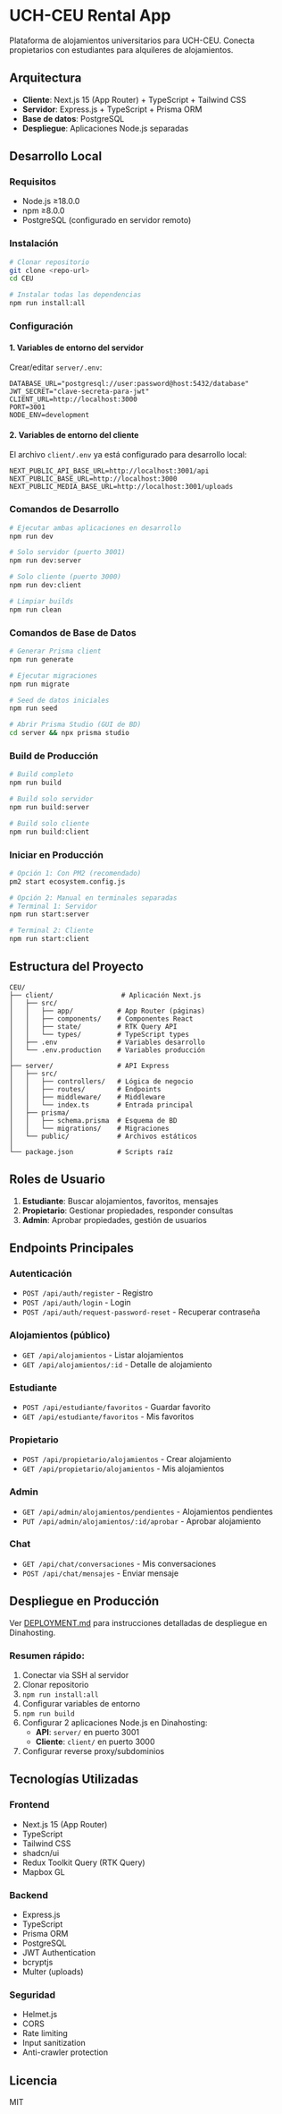# UCH-CEU Rental App

Plataforma de alojamientos universitarios para UCH-CEU. Conecta propietarios con estudiantes para alquileres de alojamientos.

## Arquitectura

- **Cliente**: Next.js 15 (App Router) + TypeScript + Tailwind CSS
- **Servidor**: Express.js + TypeScript + Prisma ORM
- **Base de datos**: PostgreSQL
- **Despliegue**: Aplicaciones Node.js separadas

## Desarrollo Local

### Requisitos

- Node.js ≥18.0.0
- npm ≥8.0.0
- PostgreSQL (configurado en servidor remoto)

### Instalación

```bash
# Clonar repositorio
git clone <repo-url>
cd CEU

# Instalar todas las dependencias
npm run install:all
```

### Configuración

#### 1. Variables de entorno del servidor

Crear/editar `server/.env`:

```env
DATABASE_URL="postgresql://user:password@host:5432/database"
JWT_SECRET="clave-secreta-para-jwt"
CLIENT_URL=http://localhost:3000
PORT=3001
NODE_ENV=development
```

#### 2. Variables de entorno del cliente

El archivo `client/.env` ya está configurado para desarrollo local:

```env
NEXT_PUBLIC_API_BASE_URL=http://localhost:3001/api
NEXT_PUBLIC_BASE_URL=http://localhost:3000
NEXT_PUBLIC_MEDIA_BASE_URL=http://localhost:3001/uploads
```

### Comandos de Desarrollo

```bash
# Ejecutar ambas aplicaciones en desarrollo
npm run dev

# Solo servidor (puerto 3001)
npm run dev:server

# Solo cliente (puerto 3000)
npm run dev:client

# Limpiar builds
npm run clean
```

### Comandos de Base de Datos

```bash
# Generar Prisma client
npm run generate

# Ejecutar migraciones
npm run migrate

# Seed de datos iniciales
npm run seed

# Abrir Prisma Studio (GUI de BD)
cd server && npx prisma studio
```

### Build de Producción

```bash
# Build completo
npm run build

# Build solo servidor
npm run build:server

# Build solo cliente
npm run build:client
```

### Iniciar en Producción

```bash
# Opción 1: Con PM2 (recomendado)
pm2 start ecosystem.config.js

# Opción 2: Manual en terminales separadas
# Terminal 1: Servidor
npm run start:server

# Terminal 2: Cliente
npm run start:client
```

## Estructura del Proyecto

```
CEU/
├── client/                 # Aplicación Next.js
│   ├── src/
│   │   ├── app/           # App Router (páginas)
│   │   ├── components/    # Componentes React
│   │   ├── state/         # RTK Query API
│   │   └── types/         # TypeScript types
│   ├── .env               # Variables desarrollo
│   └── .env.production    # Variables producción
│
├── server/                # API Express
│   ├── src/
│   │   ├── controllers/   # Lógica de negocio
│   │   ├── routes/        # Endpoints
│   │   ├── middleware/    # Middleware
│   │   └── index.ts       # Entrada principal
│   ├── prisma/
│   │   ├── schema.prisma  # Esquema de BD
│   │   └── migrations/    # Migraciones
│   └── public/            # Archivos estáticos
│
└── package.json           # Scripts raíz
```

## Roles de Usuario

1. **Estudiante**: Buscar alojamientos, favoritos, mensajes
2. **Propietario**: Gestionar propiedades, responder consultas
3. **Admin**: Aprobar propiedades, gestión de usuarios

## Endpoints Principales

### Autenticación
- `POST /api/auth/register` - Registro
- `POST /api/auth/login` - Login
- `POST /api/auth/request-password-reset` - Recuperar contraseña

### Alojamientos (público)
- `GET /api/alojamientos` - Listar alojamientos
- `GET /api/alojamientos/:id` - Detalle de alojamiento

### Estudiante
- `POST /api/estudiante/favoritos` - Guardar favorito
- `GET /api/estudiante/favoritos` - Mis favoritos

### Propietario
- `POST /api/propietario/alojamientos` - Crear alojamiento
- `GET /api/propietario/alojamientos` - Mis alojamientos

### Admin
- `GET /api/admin/alojamientos/pendientes` - Alojamientos pendientes
- `PUT /api/admin/alojamientos/:id/aprobar` - Aprobar alojamiento

### Chat
- `GET /api/chat/conversaciones` - Mis conversaciones
- `POST /api/chat/mensajes` - Enviar mensaje

## Despliegue en Producción

Ver [DEPLOYMENT.md](./DEPLOYMENT.md) para instrucciones detalladas de despliegue en Dinahosting.

### Resumen rápido:

1. Conectar via SSH al servidor
2. Clonar repositorio
3. `npm run install:all`
4. Configurar variables de entorno
5. `npm run build`
6. Configurar 2 aplicaciones Node.js en Dinahosting:
   - **API**: `server/` en puerto 3001
   - **Cliente**: `client/` en puerto 3000
7. Configurar reverse proxy/subdominios

## Tecnologías Utilizadas

### Frontend
- Next.js 15 (App Router)
- TypeScript
- Tailwind CSS
- shadcn/ui
- Redux Toolkit Query (RTK Query)
- Mapbox GL

### Backend
- Express.js
- TypeScript
- Prisma ORM
- PostgreSQL
- JWT Authentication
- bcryptjs
- Multer (uploads)

### Seguridad
- Helmet.js
- CORS
- Rate limiting
- Input sanitization
- Anti-crawler protection

## Licencia

MIT
